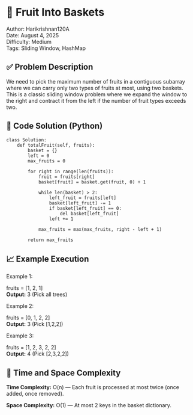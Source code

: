 # 🧠 Fruit Into Baskets

Author: Harikrishnan120A          
Date: August 4, 2025           
Difficulty: Medium             
Tags: Sliding Window, HashMap           

## ✅ Problem Description

We need to pick the maximum number of fruits in a contiguous subarray where we can carry only two types of fruits at most, using two baskets.
This is a classic sliding window problem where we expand the window to the right and contract it from the left if the number of fruit types exceeds two.

## 🚀 Code Solution (Python)

```
class Solution:
    def totalFruit(self, fruits):
        basket = {}
        left = 0
        max_fruits = 0

        for right in range(len(fruits)):
            fruit = fruits[right]
            basket[fruit] = basket.get(fruit, 0) + 1

            while len(basket) > 2:
                left_fruit = fruits[left]
                basket[left_fruit] -= 1
                if basket[left_fruit] == 0:
                    del basket[left_fruit]
                left += 1

            max_fruits = max(max_fruits, right - left + 1)

        return max_fruits

```

## 📈 Example Execution

Example 1:

fruits = [1, 2, 1]       
**Output:** 3 (Pick all trees)

Example 2:

fruits = [0, 1, 2, 2]      
**Output:** 3 (Pick [1,2,2])

Example 3:

fruits = [1, 2, 3, 2, 2]     
**Output:** 4 (Pick [2,3,2,2])


## 🧠 Time and Space Complexity

**Time Complexity:** O(n) — Each fruit is processed at most twice (once added, once removed).               

**Space Complexity:** O(1) — At most 2 keys in the basket dictionary.
